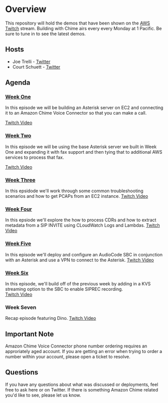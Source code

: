 # Overview

This repository will hold the demos that have been shown on the [AWS Twitch](https://www.twitch.tv/aws) stream.  Building with Chime airs every every Monday at 1 Pacific.  Be sure to tune in to see the latest demos.  

## Hosts

- Joe Trelli - [Twitter](https://twitter.com/G_722audio)
- Court Schuett - [Twitter](https://twitter.com/schuettc5061)

## Agenda

### [Week One](https://github.com/aws-samples/building-with-amazon-chime/tree/main/week-01)
In this episode we will be building an Asterisk server on EC2 and connecting it to an Amazon Chime Voice Connector so that you can make a call.  

[Twitch Video](https://www.twitch.tv/videos/1018106494)
### [Week Two](https://github.com/aws-samples/building-with-amazon-chime/tree/main/week-02)
In this episode we will be using the base Asterisk server we built in Week One and expanding it with fax support and then tying that to additional AWS services to process that fax.

[Twitch Video](https://www.twitch.tv/videos/1026116160)

### [Week Three](https://github.com/aws-samples/building-with-amazon-chime/tree/main/week-03)
In this epsidode we'll work through some common troubleshooting scenarios and how to get PCAPs from an EC2 instance.
[Twitch Video](https://www.twitch.tv/videos/1033973484)

### [Week Four](https://github.com/aws-samples/building-with-amazon-chime/tree/main/week-04)
In this epsiode we'll explore the how to process CDRs and how to extract metadata from a SIP INVITE using CLoudWatch Logs and Lambdas.
[Twitch Video](https://www.twitch.tv/videos/1033973484)

### [Week Five](https://github.com/aws-samples/building-with-amazon-chime/tree/main/week-05)
In this episode we'll deploy and configure an AudioCode SBC in conjunction with an Asterisk and use a VPN to connect to the Asterisk.
[Twitch Video](https://www.twitch.tv/videos/1056241310)

### [Week Six](https://github.com/aws-samples/building-with-amazon-chime/tree/main/week-06)
In this episode, we'll build off of the previous week by adding in a KVS streaming option to the SBC to enable SIPREC recording.  
[Twitch Video](https://www.twitch.tv/videos/1063314124)

### Week Seven
Recap episode featuring Dino.
[Twitch Video](https://www.twitch.tv/videos/1070548077)
## Important Note
Amazon Chime Voice Connector phone number ordering requires an approriately aged account.  If you are getting an error when trying to order a number within your account, please open a ticket to resolve.

## Questions

If you have any questions about what was discussed or deployments, feel free to ask here or on Twitter.  If there is something Amazon Chime related you'd like to see, please let us know.  
